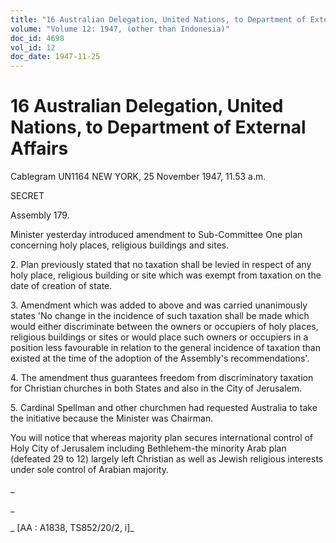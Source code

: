 ```yaml
---
title: "16 Australian Delegation, United Nations, to Department of External Affairs"
volume: "Volume 12: 1947, (other than Indonesia)"
doc_id: 4698
vol_id: 12
doc_date: 1947-11-25
---
```


# 16 Australian Delegation, United Nations, to Department of External Affairs

Cablegram UN1164 NEW YORK, 25 November 1947, 11.53 a.m.

SECRET

Assembly 179.

Minister yesterday introduced amendment to Sub-Committee One plan concerning holy places, religious buildings and sites.

2\. Plan previously stated that no taxation shall be levied in respect of any holy place, religious building or site which was exempt from taxation on the date of creation of state.

3\. Amendment which was added to above and was carried unanimously states 'No change in the incidence of such taxation shall be made which would either discriminate between the owners or occupiers of holy places, religious buildings or sites or would place such owners or occupiers in a position less favourable in relation to the general incidence of taxation than existed at the time of the adoption of the Assembly's recommendations'.

4\. The amendment thus guarantees freedom from discriminatory taxation for Christian churches in both States and also in the City of Jerusalem.

5\. Cardinal Spellman and other churchmen had requested Australia to take the initiative because the Minister was Chairman.

You will notice that whereas majority plan secures international control of Holy City of Jerusalem including Bethlehem-the minority Arab plan (defeated 29 to 12) largely left Christian as well as Jewish religious interests under sole control of Arabian majority.

_

_

_ [AA : A1838, TS852/20/2, i]_
